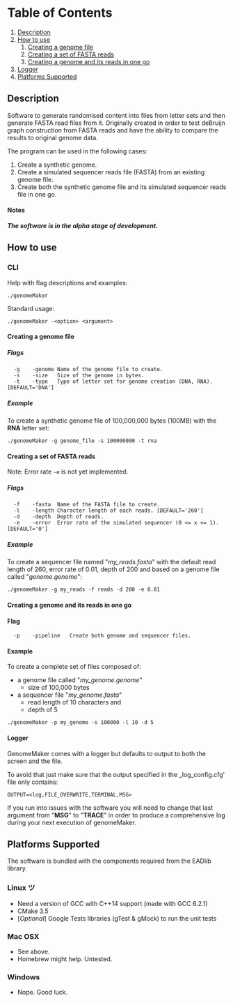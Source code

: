 # Table of Contents
1. [Description](#description)
2. [How to use](#how-to-use)
   1. [Creating a genome file](#creating-a-genome-file)
   2. [Creating a set of FASTA reads](#creating-a-set-of-FASTA-reads)
   3. [Creating a genome and its reads in one go](#creating-a-genome-and-its-reads-in-one-go)
3. [Logger](#logger)
4. [Platforms Supported](#platforms-supported)

## Description ##

Software to generate randomised content into files from letter sets and then
generate FASTA read files from it. Originally created in order to test 
deBruijn graph construction from FASTA reads and have the ability to compare
the results to original genome data.

The program can be used in the following cases:

1. Create a synthetic genome.
2. Create a simulated sequencer reads file (FASTA)
    from an existing genome file.
3. Create both the synthetic genome file and its
    simulated sequencer reads file in one go.


#### Notes ####
___The software is in the alpha stage of development.___

## How to use ##
### CLI ###
Help with flag descriptions and examples:
~~~~
./genomeMaker
~~~~
Standard usage: 
~~~~
./genomeMaker -<option> <argument>
~~~~

#### Creating a genome file ####
##### Flags #####
~~~~
  -g	-genome	Name of the genome file to create.
  -s	-size	Size of the genome in bytes.
  -t	-type	Type of letter set for genome creation (DNA, RNA).	[DEFAULT='DNA']
~~~~

##### Example #####
To create a synthetic genome file of 100,000,000 bytes (100MB) with the __RNA__ letter set:
~~~~
./genomeMaker -g genome_file -s 100000000 -t rna
~~~~
    
#### Creating a set of FASTA reads ####
Note: Error rate ````-e```` is not yet implemented.
##### Flags #####
~~~~
  -f	-fasta	Name of the FASTA file to create.
  -l	-length	Character length of each reads.	[DEFAULT='260']
  -d	-depth	Depth of reads.
  -e	-error	Error rate of the simulated sequencer (0 <= x <= 1).	[DEFAULT='0']
~~~~

##### Example #####
To create a sequencer file named "_my_reads.fasta_" with the default read length
of 260, error rate of 0.01, depth of 200 and based on a genome file
called "_genome.genome_":
~~~~
./genomeMaker -g my_reads -f reads -d 200 -e 0.01
~~~~
    
#### Creating a genome and its reads in one go ####
#### Flag ####
~~~~
  -p	-pipeline	Create both genome and sequencer files.
~~~~

#### Example ####
To create a complete set of files composed of:
- a genome file called "_my_genome.genome_"
  - size of 100,000 bytes
- a sequencer file "_my_genome.fasta_"
  - read length of 10 characters and
  - depth of 5
~~~~
./genomeMaker -p my_genome -s 100000 -l 10 -d 5
~~~~

#### Logger ####
GenomeMaker comes with a logger but defaults to output to both the screen and the file.

To avoid that just make sure that the output specified in the _log_config.cfg' file only contains:
~~~~
OUTPUT=<log,FILE_OVERWRITE,TERMINAL,MSG>
~~~~
If you run into issues with the software you will need to change that last argument from "__MSG__" to "__TRACE__" in order to produce a comprehensive log during your next execution of genomeMaker.

## Platforms Supported ##
The software is bundled with the components required from the EADlib library.

### Linux ツ ###
- Need a version of GCC with C++14 support (made with GCC 6.2.1)
- CMake 3.5
- [_Optional_] Google Tests libraries (gTest & gMock) to run the unit tests

### Mac OSX ###

- See above.
- Homebrew might help. Untested.
 
### Windows ###

- Nope. Good luck.